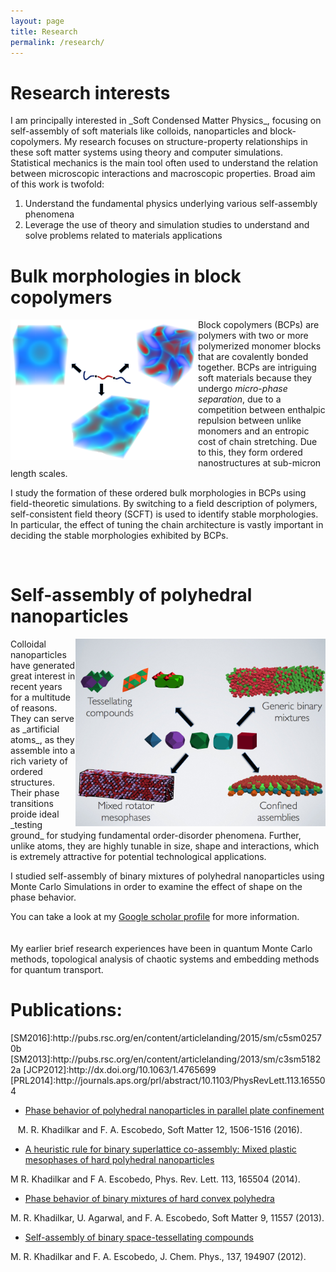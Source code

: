 ```yaml
---
layout: page
title: Research
permalink: /research/
---
```


<!-- {% include image.html url="/images/octojekyll.png" caption="Octojekyll." width=300 align="right" %} -->


<h1> Research interests </h1>
I am principally interested in _Soft Condensed Matter Physics_, focusing on self-assembly of soft materials like colloids, nanoparticles and block-copolymers. My research focuses on structure-property relationships in these soft matter systems using theory and computer simulations. Statistical mechanics is the main tool often used to understand the relation between microscopic interactions and macroscopic properties. Broad aim of this work is twofold:

1. Understand the fundamental physics underlying various self-assembly phenomena
2. Leverage the use of theory and simulation studies to understand and solve problems related to materials applications

<h1>Bulk morphologies in block copolymers</h1>
<img src="/images/bcp-sa.png"   align="left" width="300">

Block copolymers (BCPs) are polymers with two or more polymerized monomer blocks that are covalently bonded together. BCPs are intriguing soft materials because they undergo _micro-phase separation_, due to a competition between enthalpic repulsion between unlike monomers and an entropic cost of chain stretching. Due to this, they form ordered nanostructures at sub-micron length scales.

I study the formation of these ordered bulk morphologies in BCPs using field-theoretic simulations. By switching to a field description of polymers, self-consistent field theory (SCFT) is used to identify stable morphologies. In particular, the effect of tuning the chain architecture is vastly important in deciding the stable morphologies exhibited by BCPs.

<br>

<h1>Self-assembly of polyhedral nanoparticles</h1>

<img src="/images/polyhedra.png"   align="right" width="400">
Colloidal nanoparticles have generated great interest in recent years for a multitude of reasons. They can serve as _artificial atoms_, as they assemble into a rich variety of ordered structures. Their phase transitions proide ideal _testing ground_ for studying fundamental order-disorder phenomena. Further, unlike atoms, they are highly tunable in size, shape and interactions, which is extremely attractive for potential technological applications.

 I studied self-assembly of binary mixtures of polyhedral nanoparticles using Monte Carlo Simulations in order to examine the effect of shape on the phase behavior.

<!-- ![polyhedral colloids](/images/coto.png) -->
<!-- <img src="/images/polyhedra.png"   style="float: middle; width: 400px;"/> -->
<!-- <center> <img src="/images/polyhedra.png"   align="middle" width="400"> </center> -->

 You can take a look at my [Google scholar profile](http://scholar.google.com/citations?user=kBKoYr8AAAAJ) for more information.
<br><br><br>
My earlier brief research experiences have been in quantum Monte Carlo methods, topological analysis of chaotic systems and embedding methods for quantum transport.
<br>

<h1>Publications:</h1>
[SM2016]:http://pubs.rsc.org/en/content/articlelanding/2015/sm/c5sm02570b
[SM2013]:http://pubs.rsc.org/en/content/articlelanding/2013/sm/c3sm51822a
[JCP2012]:http://dx.doi.org/10.1063/1.4765699
[PRL2014]:http://journals.aps.org/prl/abstract/10.1103/PhysRevLett.113.165504

* [Phase behavior of polyhedral nanoparticles in parallel plate confinement](http://pubs.rsc.org/en/content/articlelanding/2015/sm/c5sm02570b)

&nbsp;&nbsp;&nbsp;M. R. Khadilkar and F. A. Escobedo, Soft Matter 12, 1506-1516 (2016).

* [A heuristic rule for binary superlattice co-assembly: Mixed plastic mesophases of hard polyhedral nanoparticles](http://journals.aps.org/prl/abstract/10.1103/PhysRevLett.113.165504)

M R. Khadilkar and F A. Escobedo, Phys. Rev. Lett. 113, 165504 (2014).

* [Phase behavior of binary mixtures of hard convex polyhedra ](http://pubs.rsc.org/en/content/articlelanding/2013/sm/c3sm51822a)

M. R. Khadilkar, U. Agarwal, and F. A. Escobedo, Soft Matter 9, 11557 (2013).

* [Self-assembly of binary space-tessellating compounds](http://dx.doi.org/10.1063/1.4765699)

M. R. Khadilkar and F. A. Escobedo, J. Chem. Phys., 137, 194907 (2012).
